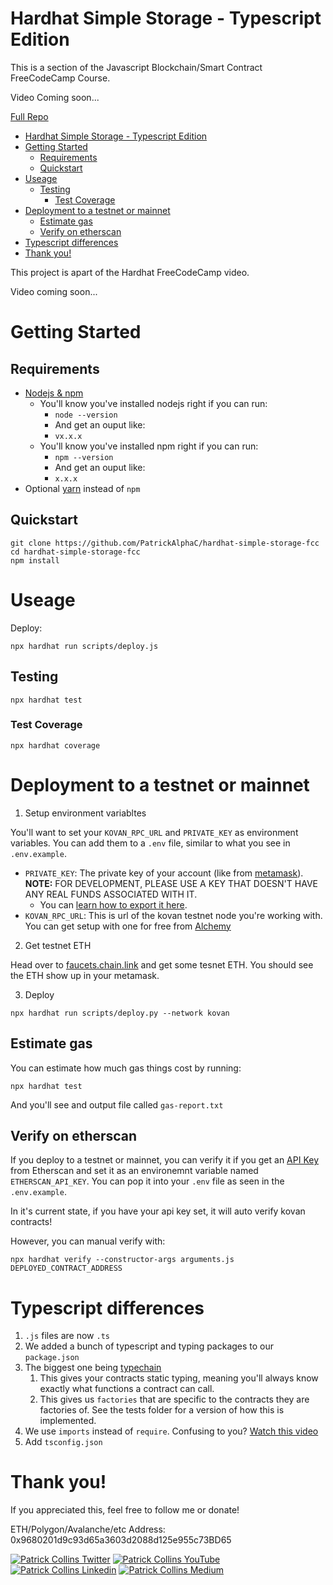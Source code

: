 # Hardhat Simple Storage - Typescript Edition

This is a section of the Javascript Blockchain/Smart Contract FreeCodeCamp Course.

Video Coming soon...

[Full Repo](https://github.com/smartcontractkit/full-blockchain-solidity-course-js)

- [Hardhat Simple Storage - Typescript Edition](#hardhat-simple-storage---typescript-edition)
- [Getting Started](#getting-started)
  - [Requirements](#requirements)
  - [Quickstart](#quickstart)
- [Useage](#useage)
  - [Testing](#testing)
    - [Test Coverage](#test-coverage)
- [Deployment to a testnet or mainnet](#deployment-to-a-testnet-or-mainnet)
  - [Estimate gas](#estimate-gas)
  - [Verify on etherscan](#verify-on-etherscan)
- [Typescript differences](#typescript-differences)
- [Thank you!](#thank-you)

This project is apart of the Hardhat FreeCodeCamp video.

Video coming soon...

# Getting Started

## Requirements

- [Nodejs & npm](https://nodejs.org/en/)
  - You'll know you've installed nodejs right if you can run:
    - `node --version`
    - And get an ouput like:
    - `vx.x.x`
  - You'll know you've installed npm right if you can run:
    - `npm --version`
    - And get an ouput like:
    - `x.x.x`
- Optional [yarn](https://classic.yarnpkg.com/lang/en/docs/install/) instead of `npm`

## Quickstart

```
git clone https://github.com/PatrickAlphaC/hardhat-simple-storage-fcc
cd hardhat-simple-storage-fcc
npm install
```

# Useage

Deploy:

```
npx hardhat run scripts/deploy.js
```

## Testing

```
npx hardhat test
```

### Test Coverage

```
npx hardhat coverage
```

# Deployment to a testnet or mainnet

1. Setup environment variabltes

You'll want to set your `KOVAN_RPC_URL` and `PRIVATE_KEY` as environment variables. You can add them to a `.env` file, similar to what you see in `.env.example`.

- `PRIVATE_KEY`: The private key of your account (like from [metamask](https://metamask.io/)). **NOTE:** FOR DEVELOPMENT, PLEASE USE A KEY THAT DOESN'T HAVE ANY REAL FUNDS ASSOCIATED WITH IT.
  - You can [learn how to export it here](https://metamask.zendesk.com/hc/en-us/articles/360015289632-How-to-Export-an-Account-Private-Key).
- `KOVAN_RPC_URL`: This is url of the kovan testnet node you're working with. You can get setup with one for free from [Alchemy](https://alchemy.com/?a=673c802981)

2. Get testnet ETH

Head over to [faucets.chain.link](https://faucets.chain.link/) and get some tesnet ETH. You should see the ETH show up in your metamask.

3. Deploy

```
npx hardhat run scripts/deploy.py --network kovan
```

## Estimate gas

You can estimate how much gas things cost by running:

```
npx hardhat test
```

And you'll see and output file called `gas-report.txt`

## Verify on etherscan

If you deploy to a testnet or mainnet, you can verify it if you get an [API Key](https://etherscan.io/myapikey) from Etherscan and set it as an environemnt variable named `ETHERSCAN_API_KEY`. You can pop it into your `.env` file as seen in the `.env.example`.

In it's current state, if you have your api key set, it will auto verify kovan contracts!

However, you can manual verify with:

```
npx hardhat verify --constructor-args arguments.js DEPLOYED_CONTRACT_ADDRESS
```
# Typescript differences

1. `.js` files are now `.ts`
2. We added a bunch of typescript and typing packages to our `package.json`
3. The biggest one being [typechain](https://github.com/dethcrypto/TypeChain)
   1. This gives your contracts static typing, meaning you'll always know exactly what functions a contract can call. 
   2. This gives us `factories` that are specific to the contracts they are factories of. See the tests folder for a version of how this is implemented. 
4. We use `imports` instead of `require`. Confusing to you? [Watch this video](https://www.youtube.com/watch?v=mK54Cn4ceac)
5. Add `tsconfig.json`

# Thank you!

If you appreciated this, feel free to follow me or donate!

ETH/Polygon/Avalanche/etc Address: 0x9680201d9c93d65a3603d2088d125e955c73BD65

[![Patrick Collins Twitter](https://img.shields.io/badge/Twitter-1DA1F2?style=for-the-badge&logo=twitter&logoColor=white)](https://twitter.com/PatrickAlphaC)
[![Patrick Collins YouTube](https://img.shields.io/badge/YouTube-FF0000?style=for-the-badge&logo=youtube&logoColor=white)](https://www.youtube.com/channel/UCn-3f8tw_E1jZvhuHatROwA)
[![Patrick Collins Linkedin](https://img.shields.io/badge/LinkedIn-0077B5?style=for-the-badge&logo=linkedin&logoColor=white)](https://www.linkedin.com/in/patrickalphac/)
[![Patrick Collins Medium](https://img.shields.io/badge/Medium-000000?style=for-the-badge&logo=medium&logoColor=white)](https://medium.com/@patrick.collins_58673/)
